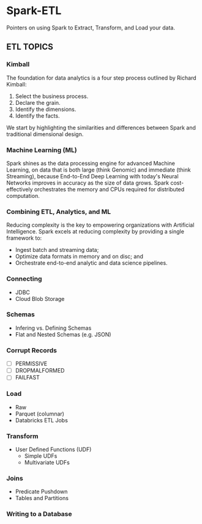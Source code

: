 # Spark-ETL
Pointers on using Spark to Extract, Transform, and Load your data.

## ETL TOPICS

### Kimball

The foundation for data analytics is a four step process outlined by Richard Kimball:
1. Select the business process.
2. Declare the grain.
3. Identify the dimensions.
4. Identify the facts. 

We start by highlighting the similarities and differences between Spark and traditional dimensional design.

### Machine Learning (ML)

Spark shines as the data processing engine for advanced Machine Learning, on data that is both large (think Genomic) and immediate (think Streaming), because End-to-End Deep Learning with today's Neural Networks improves in accuracy as the size of data grows.  Spark cost-effectively orchestrates the memory and CPUs required for distributed computation.

### Combining ETL, Analytics, and ML

Reducing complexity is the key to empowering organizations with Artificial Intelligence.  Spark excels at reducing complexity by providing a single framework to:
* Ingest batch and streaming data;
* Optimize data formats in memory and on disc; and
* Orchestrate end-to-end analytic and data science pipelines.

### Connecting

* JDBC
* Cloud Blob Storage

### Schemas

* Infering vs. Defining Schemas
* Flat and Nested Schemas (e.g. JSON) 

### Corrupt Records

- [ ] PERMISSIVE
- [ ] DROPMALFORMED
- [ ] FAILFAST

### Load

* Raw
* Parquet (columnar)
* Databricks ETL Jobs

### Transform

* User Defined Functions (UDF)
  - Simple UDFs
  - Multivariate UDFs

### Joins

* Predicate Pushdown
* Tables and Partitions

### Writing to a Database
